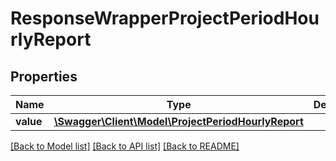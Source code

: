 # ResponseWrapperProjectPeriodHourlyReport

## Properties
Name | Type | Description | Notes
------------ | ------------- | ------------- | -------------
**value** | [**\Swagger\Client\Model\ProjectPeriodHourlyReport**](ProjectPeriodHourlyReport.md) |  | [optional] 

[[Back to Model list]](../../README.md#documentation-for-models) [[Back to API list]](../../README.md#documentation-for-api-endpoints) [[Back to README]](../../README.md)

